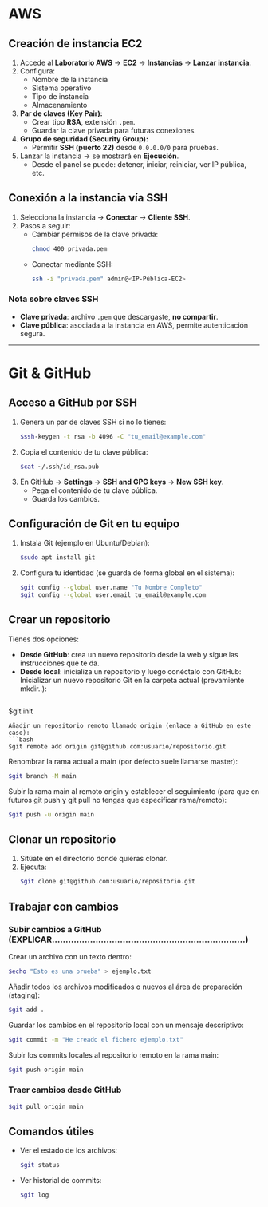 # AWS

## Creación de instancia EC2
1. Accede al **Laboratorio AWS** → **EC2** → **Instancias** → **Lanzar instancia**.
2. Configura:
   - Nombre de la instancia
   - Sistema operativo
   - Tipo de instancia
   - Almacenamiento
3. **Par de claves (Key Pair):**
   - Crear tipo **RSA**, extensión `.pem`.
   - Guardar la clave privada para futuras conexiones.
4. **Grupo de seguridad (Security Group):**
   - Permitir **SSH (puerto 22)** desde `0.0.0.0/0` para pruebas.
5. Lanzar la instancia → se mostrará en **Ejecución**.
   - Desde el panel se puede: detener, iniciar, reiniciar, ver IP pública, etc.

## Conexión a la instancia vía SSH

1. Selecciona la instancia → **Conectar** → **Cliente SSH**.
2. Pasos a seguir:
   - Cambiar permisos de la clave privada:  
     ```bash
     chmod 400 privada.pem
     ```
   - Conectar mediante SSH:  
     ```bash
     ssh -i "privada.pem" admin@<IP-Pública-EC2>
     ```

### Nota sobre claves SSH
- **Clave privada**: archivo `.pem` que descargaste, **no compartir**.
- **Clave pública**: asociada a la instancia en AWS, permite autenticación segura.


---


# Git & GitHub 

## Acceso a GitHub por SSH
1. Genera un par de claves SSH si no lo tienes:  
   ```bash
   $ssh-keygen -t rsa -b 4096 -C "tu_email@example.com"
   ```
3. Copia el contenido de tu clave pública:  
   ```bash
   $cat ~/.ssh/id_rsa.pub
   ```
5. En GitHub → **Settings** → **SSH and GPG keys** → **New SSH key**.  
   - Pega el contenido de tu clave pública.  
   - Guarda los cambios.  

## Configuración de Git en tu equipo
1. Instala Git (ejemplo en Ubuntu/Debian):  
   ```bash
   $sudo apt install git
   ```
3. Configura tu identidad (se guarda de forma global en el sistema):  
   ```bash
   $git config --global user.name "Tu Nombre Completo"
   $git config --global user.email tu_email@example.com
   ```
   
## Crear un repositorio
Tienes dos opciones:  

- **Desde GitHub**: crea un nuevo repositorio desde la web y sigue las instrucciones que te da.  
- **Desde local**: inicializa un repositorio y luego conéctalo con GitHub:  
  Inicializar un nuevo repositorio Git en la carpeta actual (prevamiente mkdir..):
  ```bash
$git init
   ```
  Añadir un repositorio remoto llamado origin (enlace a GitHub en este caso):
  ```bash
$git remote add origin git@github.com:usuario/repositorio.git
  ```
  Renombrar la rama actual a main (por defecto suele llamarse master):
  ```bash
$git branch -M main
  ```
  Subir la rama main al remoto origin y establecer el seguimiento (para que en futuros git push y git pull no tengas que especificar rama/remoto):
  ```bash
$git push -u origin main
  ```
  
## Clonar un repositorio
1. Sitúate en el directorio donde quieras clonar.  
2. Ejecuta:  
   ```bash
   $git clone git@github.com:usuario/repositorio.git
   ```

## Trabajar con cambios

### Subir cambios a GitHub (EXPLICAR.......................................................................)
Crear un archivo con un texto dentro:
```bash   
$echo "Esto es una prueba" > ejemplo.txt
```
Añadir todos los archivos modificados o nuevos al área de preparación (staging):
```bash   
$git add .
```
Guardar los cambios en el repositorio local con un mensaje descriptivo:
```bash
$git commit -m "He creado el fichero ejemplo.txt"
```
Subir los commits locales al repositorio remoto en la rama main:
```bash
$git push origin main
```

### Traer cambios desde GitHub
```bash
$git pull origin main
```

## Comandos útiles
- Ver el estado de los archivos:  
  ```bash
  $git status
  ```
- Ver historial de commits:  
  ```bash
  $git log
  ```

